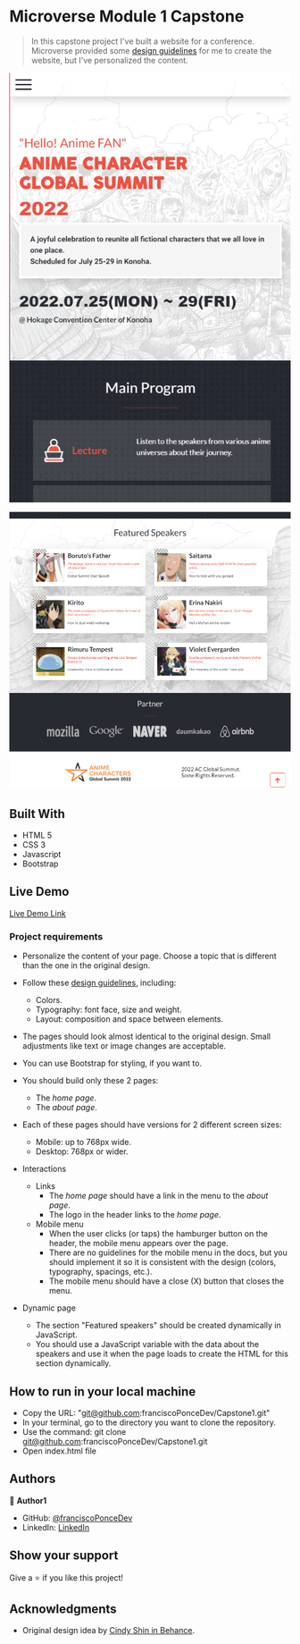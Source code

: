 # Microverse Module 1 Capstone

> In this capstone project I've built a website for a conference. Microverse provided some [design guidelines](https://www.behance.net/gallery/29845175/CC-Global-Summit-2015) for me to create the website, but I've personalized the content. 

<p align="center">
  <img src="./assets/images/website-image-1.png" alt="Form" />
</p>

<p align="center">
  <img src="./assets/images/website-image-2.png" alt="Form" />
</p>

## Built With

- HTML 5
- CSS 3
- Javascript
- Bootstrap

## Live Demo

[Live Demo Link](franciscoponcedev.github.io/capstone1/)

### Project requirements

- Personalize the content of your page. Choose a topic that is different than the one in the original design.
- Follow these [design guidelines](https://www.behance.net/gallery/29845175/CC-Global-Summit-2015), including:
  - Colors.
  - Typography: font face, size and weight.
  - Layout: composition and space between elements.
- The pages should look almost identical to the original design. Small adjustments like text or image changes are acceptable.
- You can use Bootstrap for styling, if you want to.
- You should build only these 2 pages:
  - The *home page*.
  - The *about page*.
- Each of these pages should have versions for 2 different screen sizes: 
  - Mobile: up to 768px wide.
  - Desktop: 768px or wider.

- Interactions
  - Links
    - The *home page* should have a link in the menu to the *about page*.
    - The logo in the header links to the *home page*.
  - Mobile menu
    - When the user clicks (or taps) the hamburger button on the header, the mobile menu appears over the page.
    - There are no guidelines for the mobile menu in the docs, but you should implement it so it is consistent with the design (colors, typography, spacings, etc.).
    - The mobile menu should have a close (X) button that closes the menu.
- Dynamic page
  - The section "Featured speakers" should be created dynamically in JavaScript.
  - You should use a JavaScript variable with the data about the speakers and use it when the page loads to create the HTML for this section dynamically.


## How to run in your local machine

- Copy the URL: "git@github.com:franciscoPonceDev/Capstone1.git"
- In your terminal, go to the directory you want to clone the repository.
- Use the command: git clone git@github.com:franciscoPonceDev/Capstone1.git
- Open index.html file


## Authors

👤 **Author1**

- GitHub: [@franciscoPonceDev](https://github.com/franciscoPonceDev)
- LinkedIn: [LinkedIn](https://www.linkedin.com/in/dev-ponce/)


## Show your support

Give a ⭐️ if you like this project!

## Acknowledgments

- Original design idea by [Cindy Shin in Behance](https://www.behance.net/adagio07).
